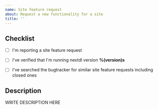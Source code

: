 ```yaml
---
name: Site feature request
about: Request a new functionality for a site
title: ''
---
```


<!--

######################################################################
  WARNING!
  IGNORING THE FOLLOWING TEMPLATE WILL RESULT IN ISSUE CLOSED AS INCOMPLETE
######################################################################

-->


## Checklist

<!--
Carefully read and work through this check list in order to prevent the most common mistakes and misuse of nextdl:
- First of, make sure you are using the latest version of nextdl. Run `nextdl --version` and ensure your version is %(version)s. If it's not, see https://nextdl.org/update on how to update. Issues with outdated version will be REJECTED.
- Search the bugtracker for similar site feature requests: http://nextdl.org/search-issues. DO NOT post duplicates.
- Finally, put x into all relevant boxes (like this [x])
-->

- [ ] I'm reporting a site feature request
- [ ] I've verified that I'm running nextdl version **%(version)s**
- [ ] I've searched the bugtracker for similar site feature requests including closed ones


## Description

<!--
Provide an explanation of your site feature request in an arbitrary form. Please make sure the description is worded well enough to be understood, see https://github.com/nextdl/nextdl#is-the-description-of-the-issue-itself-sufficient. Provide any additional information, suggested solution and as much context and examples as possible.
-->

WRITE DESCRIPTION HERE
